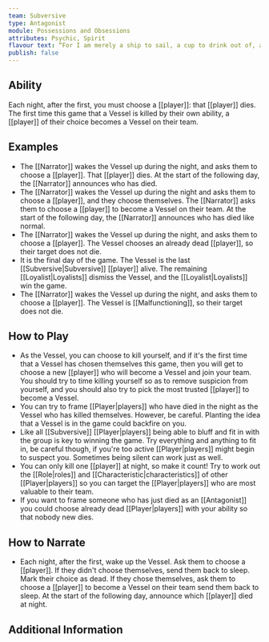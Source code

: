 ```yaml
---
team: Subversive
type: Antagonist
module: Possessions and Obsessions
attributes: Psychic, Spirit
flavour text: “For I am merely a ship to sail, a cup to drink out of, a vessel for a higher power.”
publish: false
---
```

## Ability
Each night, after the first, you must choose a [[player]]: that [[player]] dies. The first time this game that a Vessel is killed by their own ability, a [[player]] of their choice becomes a Vessel on their team.

## Examples
- The [[Narrator]] wakes the Vessel up during the night, and asks them to choose a [[player]]. That [[player]] dies. At the start of the following day, the [[Narrator]] announces who has died.
- The [[Narrator]] wakes the Vessel up during the night and asks them to choose a [[player]], and they choose themselves.  The [[Narrator]] asks them to choose a [[player]] to become a Vessel on their team. At the start of the following day, the [[Narrator]] announces who has died like normal.
- The [[Narrator]] wakes the Vessel up during the night, and asks them to choose a [[player]]. The Vessel chooses an already dead [[player]], so their target does not die.
- It is the final day of the game. The Vessel is the last [[Subversive|Subversive]] [[player]] alive. The remaining [[Loyalist|Loyalists]] dismiss the Vessel, and the [[Loyalist|Loyalists]] win the game.
- The [[Narrator]] wakes the Vessel up during the night, and asks them to choose a [[player]]. The Vessel is [[Malfunctioning]], so their target does not die.

## How to Play
- As the Vessel, you can choose to kill yourself, and if it's the first time that a Vessel has chosen themselves this game, then you will get to choose a new [[player]] who will become a Vessel and join your team. You should try to time killing yourself so as to remove suspicion from yourself, and you should also try to pick the most trusted [[player]] to become a Vessel.
- You can try to frame [[Player|players]] who have died in the night as the Vessel who has killed themselves. However, be careful. Planting the idea that a Vessel is in the game could backfire on you.
- Like all [[Subversive]] [[Player|players]] being able to bluff and fit in with the group is key to winning the game. Try everything and anything to fit in, be careful though, if you're too active [[Player|players]] might begin to suspect you. Sometimes being silent can work just as well.
- You can only kill one [[player]] at night, so make it count! Try to work out the [[Role|roles]] and [[Characteristic|characteristics]] of other [[Player|players]] so you can target the [[Player|players]] who are most valuable to their team.
- If you want to frame someone who has just died as an [[Antagonist]] you could choose already dead [[Player|players]] with your ability so that nobody new dies.

## How to Narrate
- Each night, after the first, wake up the Vessel. Ask them to choose a [[player]]. If they didn't choose themselves, send them back to sleep. Mark their choice as dead. If they chose themselves, ask them to choose a [[player]] to become a Vessel on their team send them back to sleep. At the start of the following day, announce which [[player]] died at night.

## Additional Information
